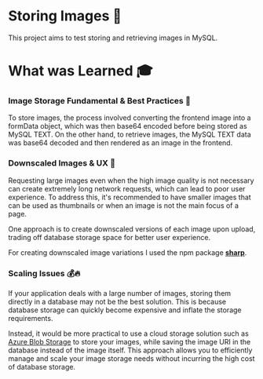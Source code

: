 # Storing Images :camera_flash:

This project aims to test storing and retrieving images in MySQL.

# What was Learned :mortar_board:

### Image Storage Fundamental & Best Practices :closed_book:

To store images, the process involved converting the frontend image into a formData object, which was then base64 encoded before being stored as MySQL TEXT. On the other hand, to retrieve images, the MySQL TEXT data was base64 decoded and then rendered as an image in the frontend.

### Downscaled Images & UX :slightly_smiling_face:

Requesting large images even when the high image quality is not necessary can create extremely long network requests, which can lead to poor user experience. To address this, it's recommended to have smaller images that can be used as thumbnails or when an image is not the main focus of a page.

One approach is to create downscaled versions of each image upon upload, trading off database storage space for better user experience.

For creating downscaled image variations I used the npm package **[sharp](https://www.npmjs.com/package/sharp)**.

### Scaling Issues :moneybag::fire:

If your application deals with a large number of images, storing them directly in a database may not be the best solution. This is because database storage can quickly become expensive and inflate the storage requirements.

Instead, it would be more practical to use a cloud storage solution such as [Azure Blob Storage](https://azure.microsoft.com/en-us/products/storage/blobs#:~:text=Azure%20Blob%20Storage%20helps%20you,computing%20and%20machine%20learning%20workloads.) to store your images, while saving the image URI in the database instead of the image itself. This approach allows you to efficiently manage and scale your image storage needs without incurring the high cost of database storage.
